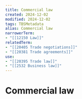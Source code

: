 ```yaml
---
title: Commercial law
created: 2024-12-02
modified: 2024-12-02
tags: TBSMetadata
alias: Commercial law
narrowerTerm:
- "[[12150 Law]]"
relatedTerm:
- "[[20405 Trade negotiations]]"
- "[[20381 Trade agreements]]"
use:
- "[[20395 Trade law]]"
- "[[2532 Business law]]"
---
```

# Commercial law
